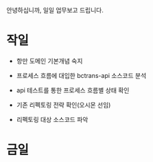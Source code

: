 안녕하십니까, 일일 업무보고 드립니다.

# 작일

- 항만 도메인 기본개념 숙지

- 프로세스 흐름에 대입한 bctrans-api 소스코드 분석

* api 테스트를 통한 프로세스 흐름별 상태 확인

* 기존 리펙토링 전략 확인(오시몬 선임) 

* 리펙토링 대상 소스코드 파악

# 금일

